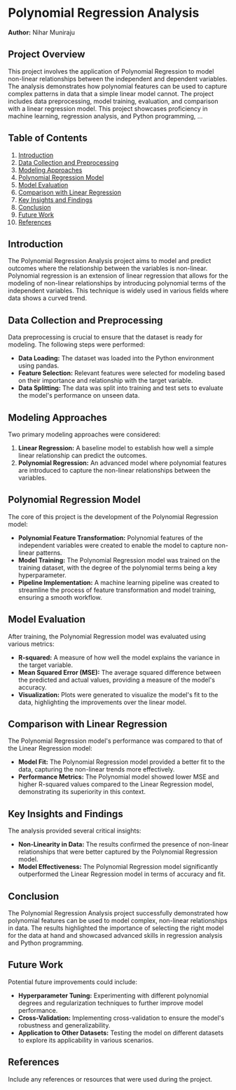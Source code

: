 
# Polynomial Regression Analysis

**Author:** Nihar Muniraju

## Project Overview

This project involves the application of Polynomial Regression to model non-linear relationships between the independent and dependent variables. The analysis demonstrates how polynomial features can be used to capture complex patterns in data that a simple linear model cannot. The project includes data preprocessing, model training, evaluation, and comparison with a linear regression model. This project showcases proficiency in machine learning, regression analysis, and Python programming, ...

## Table of Contents

1. [Introduction](#introduction)
2. [Data Collection and Preprocessing](#data-collection-and-preprocessing)
3. [Modeling Approaches](#modeling-approaches)
4. [Polynomial Regression Model](#polynomial-regression-model)
5. [Model Evaluation](#model-evaluation)
6. [Comparison with Linear Regression](#comparison-with-linear-regression)
7. [Key Insights and Findings](#key-insights-and-findings)
8. [Conclusion](#conclusion)
9. [Future Work](#future-work)
10. [References](#references)

## Introduction

The Polynomial Regression Analysis project aims to model and predict outcomes where the relationship between the variables is non-linear. Polynomial regression is an extension of linear regression that allows for the modeling of non-linear relationships by introducing polynomial terms of the independent variables. This technique is widely used in various fields where data shows a curved trend.

## Data Collection and Preprocessing

Data preprocessing is crucial to ensure that the dataset is ready for modeling. The following steps were performed:

- **Data Loading:** The dataset was loaded into the Python environment using pandas.
- **Feature Selection:** Relevant features were selected for modeling based on their importance and relationship with the target variable.
- **Data Splitting:** The data was split into training and test sets to evaluate the model's performance on unseen data.

## Modeling Approaches

Two primary modeling approaches were considered:

1. **Linear Regression:** A baseline model to establish how well a simple linear relationship can predict the outcomes.
2. **Polynomial Regression:** An advanced model where polynomial features are introduced to capture the non-linear relationships between the variables.

## Polynomial Regression Model

The core of this project is the development of the Polynomial Regression model:

- **Polynomial Feature Transformation:** Polynomial features of the independent variables were created to enable the model to capture non-linear patterns.
- **Model Training:** The Polynomial Regression model was trained on the training dataset, with the degree of the polynomial terms being a key hyperparameter.
- **Pipeline Implementation:** A machine learning pipeline was created to streamline the process of feature transformation and model training, ensuring a smooth workflow.

## Model Evaluation

After training, the Polynomial Regression model was evaluated using various metrics:

- **R-squared:** A measure of how well the model explains the variance in the target variable.
- **Mean Squared Error (MSE):** The average squared difference between the predicted and actual values, providing a measure of the model's accuracy.
- **Visualization:** Plots were generated to visualize the model's fit to the data, highlighting the improvements over the linear model.

## Comparison with Linear Regression

The Polynomial Regression model's performance was compared to that of the Linear Regression model:

- **Model Fit:** The Polynomial Regression model provided a better fit to the data, capturing the non-linear trends more effectively.
- **Performance Metrics:** The Polynomial model showed lower MSE and higher R-squared values compared to the Linear Regression model, demonstrating its superiority in this context.

## Key Insights and Findings

The analysis provided several critical insights:

- **Non-Linearity in Data:** The results confirmed the presence of non-linear relationships that were better captured by the Polynomial Regression model.
- **Model Effectiveness:** The Polynomial Regression model significantly outperformed the Linear Regression model in terms of accuracy and fit.

## Conclusion

The Polynomial Regression Analysis project successfully demonstrated how polynomial features can be used to model complex, non-linear relationships in data. The results highlighted the importance of selecting the right model for the data at hand and showcased advanced skills in regression analysis and Python programming.

## Future Work

Potential future improvements could include:

- **Hyperparameter Tuning:** Experimenting with different polynomial degrees and regularization techniques to further improve model performance.
- **Cross-Validation:** Implementing cross-validation to ensure the model's robustness and generalizability.
- **Application to Other Datasets:** Testing the model on different datasets to explore its applicability in various scenarios.

## References

Include any references or resources that were used during the project.
